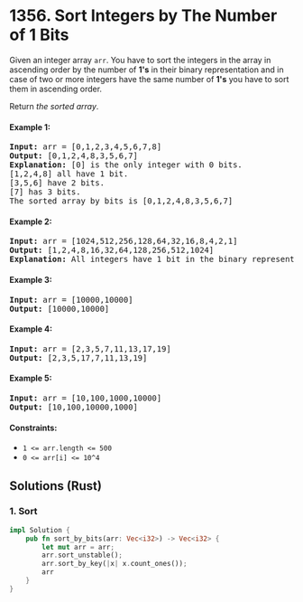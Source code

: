 # 1356. Sort Integers by The Number of 1 Bits
Given an integer array ```arr```. You have to sort the integers in the array in ascending order by the number of **1's** in their binary representation and in case of two or more integers have the same number of **1's** you have to sort them in ascending order.

Return *the sorted array*.

#### Example 1:
<pre>
<strong>Input:</strong> arr = [0,1,2,3,4,5,6,7,8]
<strong>Output:</strong> [0,1,2,4,8,3,5,6,7]
<strong>Explanation:</strong> [0] is the only integer with 0 bits.
[1,2,4,8] all have 1 bit.
[3,5,6] have 2 bits.
[7] has 3 bits.
The sorted array by bits is [0,1,2,4,8,3,5,6,7]
</pre>

#### Example 2:
<pre>
<strong>Input:</strong> arr = [1024,512,256,128,64,32,16,8,4,2,1]
<strong>Output:</strong> [1,2,4,8,16,32,64,128,256,512,1024]
<strong>Explanation:</strong> All integers have 1 bit in the binary representation, you should just sort them in ascending order.
</pre>

#### Example 3:
<pre>
<strong>Input:</strong> arr = [10000,10000]
<strong>Output:</strong> [10000,10000]
</pre>

#### Example 4:
<pre>
<strong>Input:</strong> arr = [2,3,5,7,11,13,17,19]
<strong>Output:</strong> [2,3,5,17,7,11,13,19]
</pre>

#### Example 5:
<pre>
<strong>Input:</strong> arr = [10,100,1000,10000]
<strong>Output:</strong> [10,100,10000,1000]
</pre>

#### Constraints:
* ```1 <= arr.length <= 500```
* ```0 <= arr[i] <= 10^4```

## Solutions (Rust)

### 1. Sort
```Rust
impl Solution {
    pub fn sort_by_bits(arr: Vec<i32>) -> Vec<i32> {
        let mut arr = arr;
        arr.sort_unstable();
        arr.sort_by_key(|x| x.count_ones());
        arr
    }
}
```
